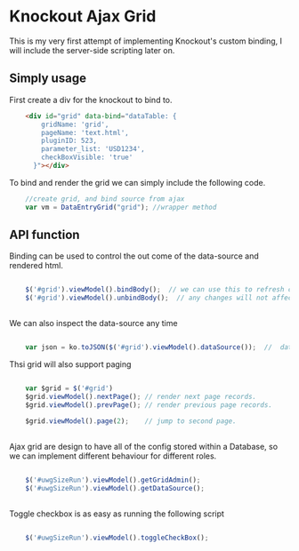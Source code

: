 Knockout Ajax Grid
============

This is my very first attempt of implementing Knockout's custom binding, I will include the server-side scripting later on.

Simply usage
----------------
First create a div for the knockout to bind to.
```html
    <div id="grid" data-bind="dataTable: {
        gridName: 'grid',
        pageName: 'text.html',
        pluginID: 523,
        parameter_list: 'USD1234',
        checkBoxVisible: 'true' 
      }"></div>
```

To bind and render the grid we can simply include the following code.
```javascript
    //create grid, and bind source from ajax
    var vm = DataEntryGrid("grid"); //wrapper method
```

API function
----------------
Binding can be used to control the out come of the data-source and rendered html.
```javascript

    $('#grid').viewModel().bindBody();  // we can use this to refresh content
    $('#grid').viewModel().unbindBody();  // any changes will not affect the datasource.
    
```

We can also inspect the data-source any time
```javascript

    var json = ko.toJSON($('#grid').viewModel().dataSource());  //  dataSoruce() will return as an observableArray.

```

Thsi grid will also support paging
```javascript

    var $grid = $('#grid')
    $grid.viewModel().nextPage(); // render next page records.
    $grid.viewModel().prevPage(); // render previous page records.
    
    $grid.viewModel().page(2);    // jump to second page.
    
```

Ajax grid are design to have all of the config stored within a Database, so we can implement different behaviour for different roles.
```javascript

    $('#uwgSizeRun').viewModel().getGridAdmin();
    $('#uwgSizeRun').viewModel().getDataSource();
    
```

Toggle checkbox is as easy as running the following script
```javascript

    $('#uwgSizeRun').viewModel().toggleCheckBox();
    
```
